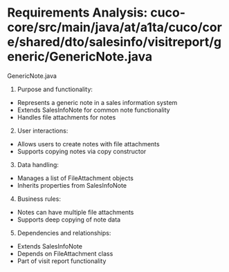 # Requirements Analysis: cuco-core/src/main/java/at/a1ta/cuco/core/shared/dto/salesinfo/visitreport/generic/GenericNote.java

GenericNote.java
1. Purpose and functionality:
- Represents a generic note in a sales information system
- Extends SalesInfoNote for common note functionality
- Handles file attachments for notes

2. User interactions:
- Allows users to create notes with file attachments
- Supports copying notes via copy constructor

3. Data handling:
- Manages a list of FileAttachment objects
- Inherits properties from SalesInfoNote

4. Business rules:
- Notes can have multiple file attachments
- Supports deep copying of note data

5. Dependencies and relationships:
- Extends SalesInfoNote
- Depends on FileAttachment class
- Part of visit report functionality